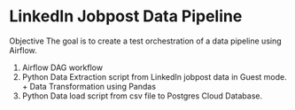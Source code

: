 # LinkedIn Jobpost Data Pipeline

Objective
The goal is to create a test orchestration of a data pipeline using Airflow.

1. Airflow DAG workflow
2. Python Data Extraction script from LinkedIn jobpost data in Guest mode. + Data Transformation using Pandas
3. Python Data load script from csv file to Postgres Cloud Database.

